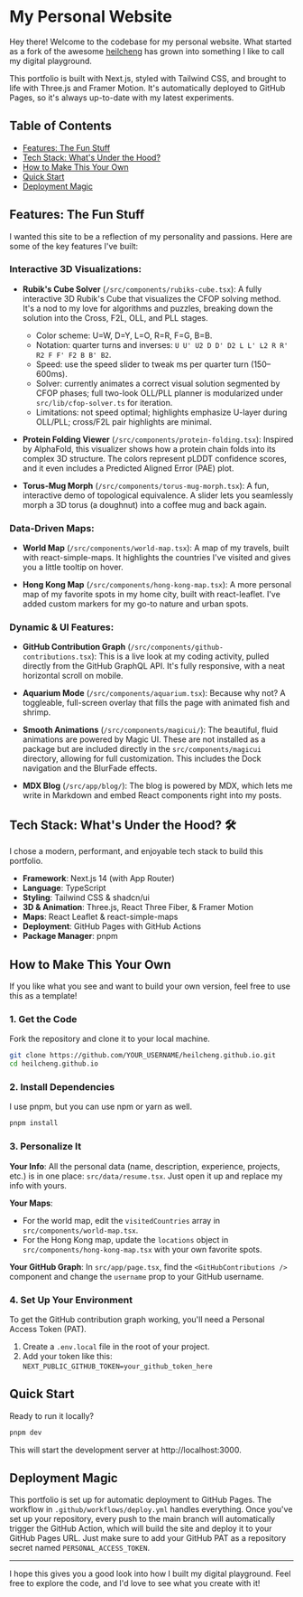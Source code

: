 # My Personal Website

Hey there! Welcome to the codebase for my personal website. What started as a fork of the awesome [heilcheng](https://github.com/heilcheng/heilcheng.github.io) has grown into something I like to call my digital playground.

This portfolio is built with Next.js, styled with Tailwind CSS, and brought to life with Three.js and Framer Motion. It's automatically deployed to GitHub Pages, so it's always up-to-date with my latest experiments.

## Table of Contents

- [Features: The Fun Stuff](#features-the-fun-stuff)
- [Tech Stack: What's Under the Hood?](#tech-stack-whats-under-the-hood-)
- [How to Make This Your Own](#how-to-make-this-your-own)
- [Quick Start](#quick-start)
- [Deployment Magic](#deployment-magic)

## Features: The Fun Stuff

I wanted this site to be a reflection of my personality and passions. Here are some of the key features I've built:

### Interactive 3D Visualizations:

- **Rubik's Cube Solver** (`/src/components/rubiks-cube.tsx`): A fully interactive 3D Rubik's Cube that visualizes the CFOP solving method. It's a nod to my love for algorithms and puzzles, breaking down the solution into the Cross, F2L, OLL, and PLL stages.
  - Color scheme: U=W, D=Y, L=O, R=R, F=G, B=B.
  - Notation: quarter turns and inverses: `U U' U2 D D' D2 L L' L2 R R' R2 F F' F2 B B' B2`.
  - Speed: use the speed slider to tweak ms per quarter turn (150–600ms).
  - Solver: currently animates a correct visual solution segmented by CFOP phases; full two-look OLL/PLL planner is modularized under `src/lib/cfop-solver.ts` for iteration.
  - Limitations: not speed optimal; highlights emphasize U-layer during OLL/PLL; cross/F2L pair highlights are minimal.

- **Protein Folding Viewer** (`/src/components/protein-folding.tsx`): Inspired by AlphaFold, this visualizer shows how a protein chain folds into its complex 3D structure. The colors represent pLDDT confidence scores, and it even includes a Predicted Aligned Error (PAE) plot.

- **Torus-Mug Morph** (`/src/components/torus-mug-morph.tsx`): A fun, interactive demo of topological equivalence. A slider lets you seamlessly morph a 3D torus (a doughnut) into a coffee mug and back again.

### Data-Driven Maps:

- **World Map** (`/src/components/world-map.tsx`): A map of my travels, built with react-simple-maps. It highlights the countries I've visited and gives you a little tooltip on hover.

- **Hong Kong Map** (`/src/components/hong-kong-map.tsx`): A more personal map of my favorite spots in my home city, built with react-leaflet. I've added custom markers for my go-to nature and urban spots.

### Dynamic & UI Features:

- **GitHub Contribution Graph** (`/src/components/github-contributions.tsx`): This is a live look at my coding activity, pulled directly from the GitHub GraphQL API. It's fully responsive, with a neat horizontal scroll on mobile.

- **Aquarium Mode** (`/src/components/aquarium.tsx`): Because why not? A toggleable, full-screen overlay that fills the page with animated fish and shrimp.

- **Smooth Animations** (`/src/components/magicui/`): The beautiful, fluid animations are powered by Magic UI. These are not installed as a package but are included directly in the `src/components/magicui` directory, allowing for full customization. This includes the Dock navigation and the BlurFade effects.

- **MDX Blog** (`/src/app/blog/`): The blog is powered by MDX, which lets me write in Markdown and embed React components right into my posts.

## Tech Stack: What's Under the Hood? 🛠️

I chose a modern, performant, and enjoyable tech stack to build this portfolio.

- **Framework**: Next.js 14 (with App Router)
- **Language**: TypeScript
- **Styling**: Tailwind CSS & shadcn/ui
- **3D & Animation**: Three.js, React Three Fiber, & Framer Motion
- **Maps**: React Leaflet & react-simple-maps
- **Deployment**: GitHub Pages with GitHub Actions
- **Package Manager**: pnpm

## How to Make This Your Own

If you like what you see and want to build your own version, feel free to use this as a template!

### 1. Get the Code

Fork the repository and clone it to your local machine.

```bash
git clone https://github.com/YOUR_USERNAME/heilcheng.github.io.git
cd heilcheng.github.io
```

### 2. Install Dependencies

I use pnpm, but you can use npm or yarn as well.

```bash
pnpm install
```

### 3. Personalize It

**Your Info**: All the personal data (name, description, experience, projects, etc.) is in one place: `src/data/resume.tsx`. Just open it up and replace my info with yours.

**Your Maps**:
- For the world map, edit the `visitedCountries` array in `src/components/world-map.tsx`.
- For the Hong Kong map, update the `locations` object in `src/components/hong-kong-map.tsx` with your own favorite spots.

**Your GitHub Graph**: In `src/app/page.tsx`, find the `<GitHubContributions />` component and change the `username` prop to your GitHub username.

### 4. Set Up Your Environment

To get the GitHub contribution graph working, you'll need a Personal Access Token (PAT).

1. Create a `.env.local` file in the root of your project.
2. Add your token like this: `NEXT_PUBLIC_GITHUB_TOKEN=your_github_token_here`

## Quick Start

Ready to run it locally?

```bash
pnpm dev
```

This will start the development server at http://localhost:3000.

## Deployment Magic

This portfolio is set up for automatic deployment to GitHub Pages. The workflow in `.github/workflows/deploy.yml` handles everything. Once you've set up your repository, every push to the main branch will automatically trigger the GitHub Action, which will build the site and deploy it to your GitHub Pages URL. Just make sure to add your GitHub PAT as a repository secret named `PERSONAL_ACCESS_TOKEN`.

---

I hope this gives you a good look into how I built my digital playground. Feel free to explore the code, and I'd love to see what you create with it!

